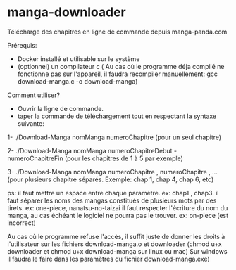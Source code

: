 # manga-downloader
Télécharge des chapitres en ligne de commande depuis manga-panda.com

Prérequis: 
- Docker installé et utilisable sur le système
- (optionnel) un compilateur c ( Au cas où le programme déja compilé ne fonctionne pas sur l'appareil, il faudra recompiler manuellement: gcc download-manga.c -o download-manga)

Comment utiliser?
- Ouvrir la ligne de commande. 
- taper la commande de téléchargement tout en respectant la syntaxe suivante:

1- ./Download-Manga nomManga numeroChapitre (pour un seul chapitre)

2- ./Download-Manga nomManga numeroChapitreDebut - numeroChapitreFin (pour les chapitres de 1 à 5 par exemple) 

3- ./Download-Manga nomManga numeroChapitre , numeroChapitre , ... (pour plusieurs chapitre séparés. Exemple: chap 1, chap 4, chap 6, etc)

ps: il faut mettre un espace entre chaque paramètre. ex: chap1 , chap3.
    il faut séparer les noms des mangas constitués de plusieurs mots par des tirets. ex: one-piece, nanatsu-no-taizai
    il faut respecter l'écriture du nom du manga, au cas échéant le logiciel ne pourra pas le trouver. ex: on-piece (est incorrect)

Au cas où le programme refuse l'accès, il suffit juste de donner les droits à l'utilisateur sur les fichiers download-manga.o et downloader (chmod u+x downloader et chmod u+x download-manga sur linux ou mac) Sur windows il faudra le faire dans les paramètres du fichier download-manga.exe)

